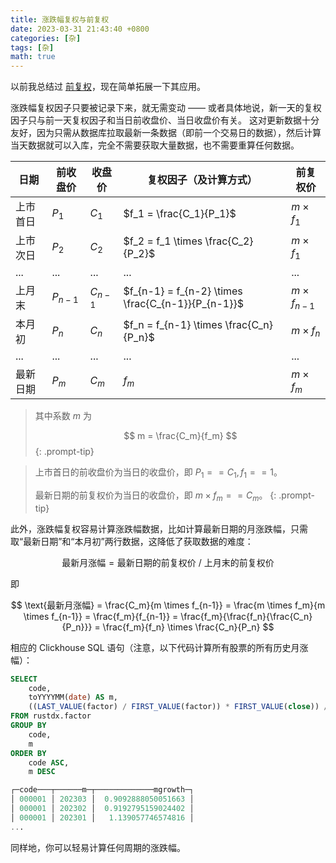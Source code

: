 ```yaml
---
title: 涨跌幅复权与前复权
date: 2023-03-31 21:43:40 +0800
categories: [杂]
tags: [杂]
math: true
---
```


以前我总结过 [前复权](https://www.yuque.com/zhoujiping/programming/eb17548458c94bc7c14310f5b38cf25c#FYFEz)，现在简单拓展一下其应用。

涨跌幅复权因子只要被记录下来，就无需变动 —— 或者具体地说，新一天的复权因子只与前一天复权因子和当日前收盘价、当日收盘价有关。
这对更新数据十分友好，因为只需从数据库拉取最新一条数据（即前一个交易日的数据），然后计算当天数据就可以入库，完全不需要获取大量数据，也不需要重算任何数据。

| 日期     | 前收盘价  | 收盘价    | 复权因子（及计算方式）                             | 前复权价           |
|----------|-----------|-----------|----------------------------------------------------|--------------------|
| 上市首日 | $P_1$     | $C_1$     | $f_1 = \frac{C_1}{P_1}$                            | $m \times f_1$     |
| 上市次日 | $P_2$     | $C_2$     | $f_2 = f_1 \times \frac{C_2}{P_2}$                 | $m \times f_1$     |
| ...      | ...       | ...       | ...                                                | ...                |
| 上月末   | $P_{n-1}$ | $C_{n-1}$ | $f_{n-1} = f_{n-2} \times \frac{C_{n-1}}{P_{n-1}}$ | $m \times f_{n-1}$ |
| 本月初   | $P_n$     | $C_n$     | $f_n = f_{n-1} \times \frac{C_n}{P_n}$             | $m \times f_n$     |
| ...      | ...       | ...       | ...                                                | ...                |
| 最新日期 | $P_m$     | $C_m$     | $f_m$                                              | $m \times f_m$     |

> 其中系数 $m$ 为
>
> $$ m = \frac{C_m}{f_m} $$
{: .prompt-tip}

> 上市首日的前收盘价为当日的收盘价，即 $P_1 == C_1, f_1 == 1$。
>
> 最新日期的前复权价为当日的收盘价，即 $m \times f_m == C_m$。
{: .prompt-tip}

此外，涨跌幅复权容易计算涨跌幅数据，比如计算最新日期的月涨跌幅，只需取“最新日期”和“本月初”两行数据，这降低了获取数据的难度：

$$ \text{最新月涨幅} = \text{最新日期的前复权价 / 上月末的前复权价} $$

即

$$ \text{最新月涨幅} = \frac{C_m}{m \times f_{n-1}}  = \frac{m \times f_m}{m \times f_{n-1}} = \frac{f_m}{f_{n-1}}
= \frac{f_m}{\frac{f_n}{\frac{C_n}{P_n}}} = \frac{f_m}{f_n} \times \frac{C_n}{P_n} $$


相应的 Clickhouse SQL 语句（注意，以下代码计算所有股票的所有历史月涨幅）：

```sql
SELECT
    code,
    toYYYYMM(date) AS m,
    ((LAST_VALUE(factor) / FIRST_VALUE(factor)) * FIRST_VALUE(close)) / FIRST_VALUE(preclose) AS mgrowth
FROM rustdx.factor
GROUP BY
    code,
    m
ORDER BY
    code ASC,
    m DESC

┌─code───┬──────m─┬─────────────mgrowth─┐
│ 000001 │ 202303 │  0.9092888050051663 │
│ 000001 │ 202302 │  0.9192795159024402 │
│ 000001 │ 202301 │   1.139057746574816 │
...
```

同样地，你可以轻易计算任何周期的涨跌幅。
